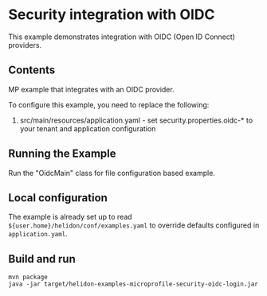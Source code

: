 # Security integration with OIDC

This example demonstrates integration with OIDC (Open ID Connect) providers.

## Contents

MP example that integrates with an OIDC provider.

To configure this example, you need to replace the following:
1. src/main/resources/application.yaml - set security.properties.oidc-* to your tenant and application configuration

## Running the Example

Run the "OidcMain" class for file configuration based example.

## Local configuration

The example is already set up to read
`${user.home}/helidon/conf/examples.yaml` to override defaults configured
in `application.yaml`.

## Build and run

```shell
mvn package
java -jar target/helidon-examples-microprofile-security-oidc-login.jar
```
